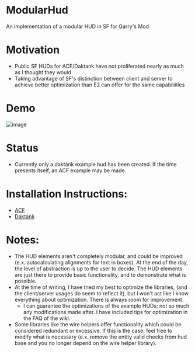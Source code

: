 # ModularHud
An implementation of a modular HUD in SF for Garry's Mod

# Motivation
- Public SF HUDs for ACF/Daktank have not proliferated nearly as much as I thought they would
- Taking advantage of SF's distinction between client and server to achieve better optimization than E2 can offer for the same capabiliities

# Demo
![image](https://user-images.githubusercontent.com/109800352/210301162-1db72574-db24-42d1-9156-e32a79638dbd.png)

# Status
- Currently only a daktank example hud has been created. If the time presents itself, an ACF example may be made.

# Installation Instructions:
- [ACF](https://github.com/LengthenedGradient/ModularHud/wiki/ACF-HUD-Setup-Guide)
- [Daktank](https://github.com/LengthenedGradient/ModularHud/wiki/Daktank-HUD-Setup-Guide)

# Notes:
- The HUD elements aren't completely modular, and could be improved (e.x. autocalculating alignments for text in boxes). At the end of the day, the level of abstraction is up to the user to decide. The HUD elements are just there to provide basic functionality, and to demonstrate what is possible.
- At the time of writing, I have tried my best to optimize the libraries, (and the client/server usages do seem to reflect it), but I won't act like I know everything about optimization. There is always room for improvement.
    - I can guarantee the optimizations of the example HUDs; not so much any modifications made after. I have included tips for optimization in the FAQ of the wiki.
- Some libraries like the wire helpers offer functionality which could be considered redundant or excessive. If this is the case, feel free to modify what is necessary (e.x. remove the entity valid checks from hud base and you no longer depend on the wire helper library).
